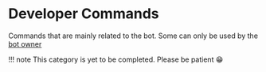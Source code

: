 # Developer Commands

Commands that are mainly related to the bot. Some can only be used by the [bot owner](https://discord.com/users/754557382708822137)

!!! note
    This category is yet to be completed. Please be patient :grin:

